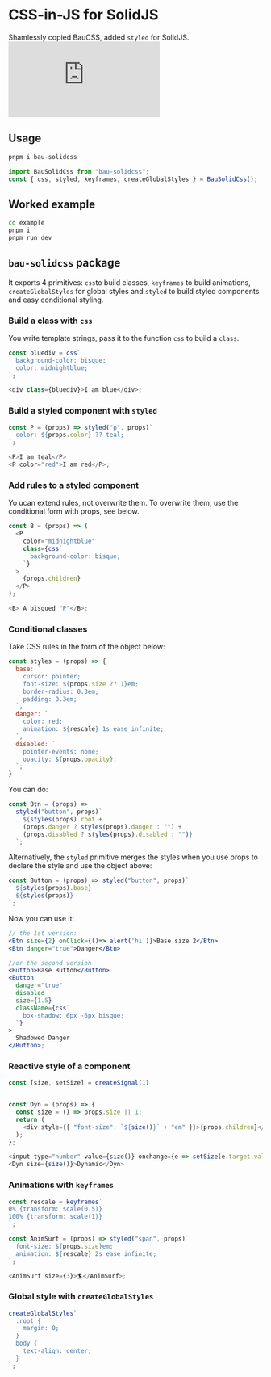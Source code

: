 # CSS-in-JS for SolidJS

Shamlessly copied BauCSS, added `styled` for SolidJS.
[![npm bundle size](https://img.badgesize.io/ndrean/solid-css/main/src/bau-solidcss.js?compression=gzip)](https://bundlephobia.com/package/bau-solidcss@0.1.10)

## Usage

```bash
pnpm i bau-solidcss
```

```js
import BauSolidCss from "bau-solidcss";
const { css, styled, keyframes, createGlobalStyles } = BauSolidCss();
```

## Worked example

```bash
cd example
pnpm i
pnpm run dev
```

## `bau-solidcss` package

It exports 4 primitives: `css`to build classes, `keyframes` to build animations, `createGlobalStyles` for global styles and `styled` to build styled components and easy conditional styling.

### Build a class with `css`

You write template strings, pass it to the function `css` to build a `class`.

```js
const bluediv = css`
  background-color: bisque;
  color: midnightblue;
`;

<div class={bluediv}>I am blue</div>;
```

### Build a styled component with `styled`

```js
const P = (props) => styled("p", props)`
  color: ${props.color} ?? teal;
`;

<P>I am teal</P>
<P color="red">I am red</P>;
```

### Add rules to a styled component

Yo ucan extend rules, not overwrite them. To overwrite them, use the conditional form with props, see below.

```js
const B = (props) => (
  <P
    color="midnightblue"
    class={css`
      background-color: bisque;
    `}
  >
    {props.children}
  </P>
);

<B> A bisqued "P"</B>;
```

### Conditional classes

Take CSS rules in the form of the object below:

```js
const styles = (props) => {
  base: `
    cursor: pointer;
    font-size: ${props.size ?? 1}em;
    border-radius: 0.3em;
    padding: 0.3em;
  `,
  danger: `
    color: red;
    animation: ${rescale} 1s ease infinite;
  `,
  disabled: `
    pointer-events: none;
    opacity: ${props.opacity};
  `;
}
```

You can do:

```js
const Btn = (props) =>
  styled("button", props)`
    ${styles(props).root +
    (props.danger ? styles(props).danger : "") +
    (props.disabled ? styles(props).disabled : "")}
  `;
```

Alternatively, the `styled` primitive merges the styles when you use props to declare the style and use the object above:

```jsx
const Button = (props) => styled("button", props)`
  ${styles(props).base}
  ${styles(props)}
`;
```

Now you can use it:

```jsx
// the 1st version:
<Btn size={2} onClick={()=> alert('hi')}>Base size 2</Btn>
<Btn danger="true">Danger</Btn>

//or the second version
<Button>Base Button</Button>
<Button
  danger="true"
  disabled
  size={1.5}
  className={css`
    box-shadow: 6px -6px bisque;
  `}
>
  Shadowed Danger
</Button>;
```

### Reactive style of a component

```js
const [size, setSize] = createSignal(1)


const Dyn = (props) => {
  const size = () => props.size || 1;
  return (
    <div style={{ "font-size": `${size()}` + "em" }}>{props.children}</div>
  );
};

<input type="number" value={size()} onchange={e => setSize(e.target.value)} />
<Dyn size={size()}>Dynamic</Dyn>
```

### Animations with `keyframes`

```js
const rescale = keyframes`
0% {transform: scale(0.5)}
100% {transform: scale(1)}
`;

const AnimSurf = (props) => styled("span", props)`
  font-size: ${props.size}em;
  animation: ${rescale} 2s ease infinite;
`;

<AnimSurf size={3}>🏄</AnimSurf>;
```

### Global style with `createGlobalStyles`

```js
createGlobalStyles`
  :root {
    margin: 0;
  }
  body {
    text-align: center;
  }
`;
```
